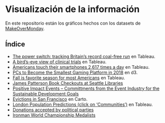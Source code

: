# Visualización de la información

En este repositorio están los gráficos hechos con los datasets de [MakeOverMonday](https://www.makeovermonday.co.uk).

## Índice

- [The power switch: tracking Britain’s record coal-free run](https://github.com/eparodi/infovis/blob/master/britaincoal.png) en Tableau.
- [A bird’s-eye view of clinical trials](https://github.com/eparodi/infovis/blob/master/BirdEye.png) en Tableau.
- [Americans touch their smartphones 2,617 times a day](https://github.com/eparodi/infovis/blob/master/MobilePhone.png) en Tableau.
- [PCs to Become the Smallest Gaming Platform in 2018](https://github.com/eparodi/infovis/blob/master/d3.png) en d3.
- [Fall is favorite season for most Americans](https://github.com/eparodi/infovis/blob/master/seasons.png) en Tableau.
- [James Patterson Book Checkouts at Seattle Libraries](https://github.com/eparodi/infovis/blob/master/JamesPatterson.png)
- [Positive Impact Events – Committments from the Event Industry for the Sustainable Development Goals]()
- [Evictions in San Francisco](https://eparodi.carto.com/builder/84fa53b7-08f6-4ed4-b4c9-14ca824c248b/embed) en Carto.
- [London Population Predictions (click on ‘Communities’)](https://public.tableau.com/profile/eliseo.parodi.almaraz#!/vizhome/LondonPopulation_15699411503560/Sheet1) en Tableau.
- [Donations accepted by political parties]()
- [Ironman World Championship Medalists]()